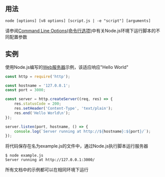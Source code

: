 ## 用法

```
node [options] [v8 options] [script.js | -e "script"] [arguments]
```

请参阅[Command Line Options(命令行选项)](commandLineOptions.md)中有关Node.js环境下运行脚本的不同配置参数

## 实例

使用Node.js编写的[Web服务器](http.md)示例，该适应响应"Hello World"

```js
const http = require('http');

const hostname = '127.0.0.1';
const port = 3000;

const server = http.createServer((req, res) => {
	res.statusCode = 200;
	res.setHeader('Content-Type', 'text/plain');
	res.end('Hello World\n');
});

server.listen(port, hostname, () => {
	console.log(`Server running at http://${hostname}:${port}/`);
});
```

将代码保存在名为example.js的文件中，通过Node.js执行脚本运行服务器

```
$ node example.js
Server running at http://127.0.0.1:3000/
```

所有文档中的示例都可以在相同环境下运行